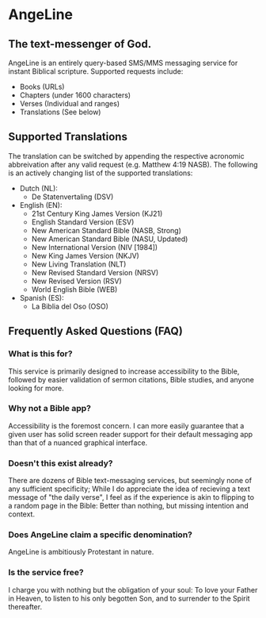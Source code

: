 # AngeLine
## The text-messenger of God.
AngeLine is an entirely query-based SMS/MMS messaging service for instant Biblical scripture. Supported requests include:
- Books (URLs)
- Chapters (under 1600 characters)
- Verses (Individual and ranges)
- Translations (See below)
## Supported Translations
The translation can be switched by appending the respective acronomic abbreivation after any valid request (e.g. Matthew 4:19 NASB). The following is an actively changing list of the supported translations:
- Dutch (NL):
  - De Statenvertaling (DSV)
- English (EN):
  - 21st Century King James Version (KJ21)
  - English Standard Version (ESV)
  - New American Standard Bible (NASB, Strong)
  - New American Standard Bible (NASU, Updated)
  - New International Version (NIV [1984])
  - New King James Version (NKJV)
  - New Living Translation (NLT)
  - New Revised Standard Version (NRSV)
  - New Revised Version (RSV)
  - World English Bible (WEB)
- Spanish (ES):
  - La Biblia del Oso (OSO)
## Frequently Asked Questions (FAQ)
### What is this for?
This service is primarily designed to increase accessibility to the Bible, followed by easier validation of sermon citations, Bible studies, and anyone looking for more.

### Why not a Bible app?
Accessibility is the foremost concern. I can more easily guarantee that a given user has solid screen reader support for their default messaging app than that of a nuanced graphical interface.

### Doesn't this exist already?
There are dozens of Bible text-messaging services, but seemingly none of any sufficient specificity; While I do appreciate the idea of recieving a text message of "the daily verse", I feel as if the experience is akin to flipping to a random page in the Bible: Better than nothing, but missing intention and context.

### Does AngeLine claim a specific denomination?
AngeLine is ambitiously Protestant in nature.

### Is the service free?
I charge you with nothing but the obligation of your soul: To love your Father in Heaven, to listen to his only begotten Son, and to surrender to the Spirit thereafter.